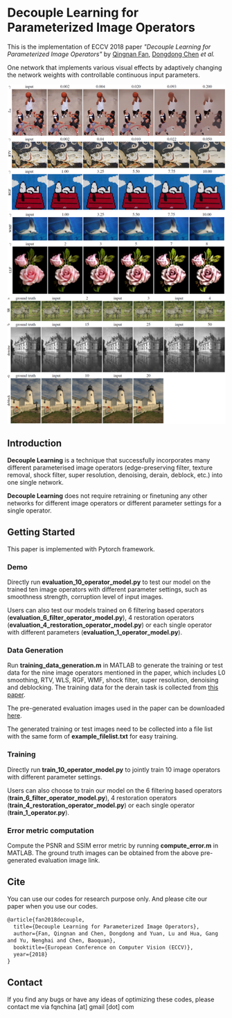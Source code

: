 Decouple Learning for Parameterized Image Operators
=======

This is the implementation of ECCV 2018 paper *"Decouple Learning for Parameterized Image Operators"* by [Qingnan Fan](<https://fqnchina.github.io/>), [Dongdong Chen](<http://www.dongdongchen.bid/>) *et al.*

One network that implements various visual effects by adaptively changing the network weights with controllable continuous input parameters.

![image](demo1_part1.png)
![image](demo1_part2.png)
![image](demo2.png)

Introduction
----
**Decouple Learning** is a technique that successfully incorporates many different parameterised image operators (edge-preserving filter, texture removal, shock filter, super resolution, denoising, derain, deblock, etc.) into one single network. 

**Decouple Learning** does not require retraining or finetuning any other networks for different image operators or different parameter settings for a single operator.

## Getting Started

This paper is implemented with Pytorch framework.

### Demo

Directly run **evaluation_10_operator_model.py** to test our model on the trained ten image operators with different parameter settings, such as smoothness strength, corruption level of input images.

Users can also test our models trained on 6 filtering based operators (**evaluation_6_filter_operator_model.py**), 4 restoration operators (**evaluation_4_restoration_operator_model.py**) or each single operator with different parameters (**evaluation_1_operator_model.py**).

### Data Generation 

Run **training_data_generation.m** in MATLAB to generate the training or test data for the nine image operators mentioned in the paper, which includes L0 smoothing, RTV, WLS, RGF, WMF, shock filter, super resolution, denoising and deblocking. The training data for the derain task is collected from [this paper](<https://github.com/jinnovation/rainy-image-dataset>).

The pre-generated evaluation images used in the paper can be downloaded [here](<https://drive.google.com/open?id=1hJyG5NNEQOal-3jxuroQ2Zxe7mJz7e40>).

The generated training or test images need to be collected into a file list with the same form of **example_filelist.txt** for easy training.

### Training

Directly run **train_10_operator_model.py** to jointly train 10 image operators with different parameter settings.

Users can also choose to train our model on the 6 filtering based operators (**train_6_filter_operator_model.py**), 4 restoration operators (**train_4_restoration_operator_model.py**) or each single operator (**train_1_operator.py**).

### Error metric computation

Compute the PSNR and SSIM error metric by running **compute_error.m** in MATLAB. The ground truth images can be obtained from the above pre-generated evaluation image link.

Cite
----

You can use our codes for research purpose only. And please cite our paper when you use our codes.
```
@article{fan2018decouple,
  title={Decouple Learning for Parameterized Image Operators},
  author={Fan, Qingnan and Chen, Dongdong and Yuan, Lu and Hua, Gang and Yu, Nenghai and Chen, Baoquan},
  booktitle={European Conference on Computer Vision (ECCV)},
  year={2018}
}
```
Contact
-------

If you find any bugs or have any ideas of optimizing these codes, please contact me via fqnchina [at] gmail [dot] com



